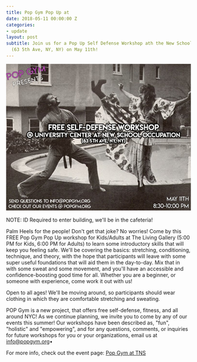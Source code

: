 ```yaml
---
title: Pop Gym Pop Up at
date: 2018-05-11 00:00:00 Z
categories:
- update
layout: post
subtitle: Join us for a Pop Up Self Defense Workshop ath the New School Occupation
  (63 5th Ave, NY, NY) on May 11th!
---
```


![Pop Gym at TNS](/assets/newschool.jpeg)

NOTE: ID Required to enter building, we'll be in the cafeteria!

Palm Heels for the people! Don't get that joke? No worries! Come by this FREE Pop Gym Pop Up workshop for Kids/Adults at The Living Gallery (5:00 PM for Kids, 6:00 PM for Adults) to learn some introductory skills that will keep you feeling safe. We'll be covering the basics: stretching, conditioning, technique, and theory, with the hope that participants will leave with some super useful foundations that will aid them in the day-to-day. Mix that in with some sweat and some movement, and you'll have an accessible and confidence-boosting good time for all. Whether you are a beginner, or someone with experience, come work it out with us!

Open to all ages! We'll be moving around, so participants should wear clothing in which they are comfortable stretching and sweating.

POP Gym is a new project, that offers free self-defense, fitness, and all around NYC! As we continue planning, we invite you to come by any of our events this summer! Our workshops have been described as, "fun", "holistic" and "empowering", and for any questions, comments, or inquiries for future workshops for you or your organizations, email us at info@popgym.org•

For more info, check out the event page: [Pop Gym at TNS](https://www.facebook.com/events/812122212317367/)



